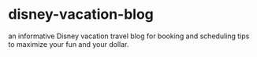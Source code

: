 # disney-vacation-blog
an informative Disney vacation travel blog  for booking and scheduling tips to maximize your fun and your dollar.
